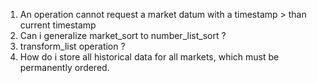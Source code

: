 1. An operation cannot request a market datum with a timestamp > than current timestamp
2. Can i generalize market_sort to number_list_sort ?
3. transform_list operation ?
4. How do i store all historical data for all markets, which must be permanently ordered.